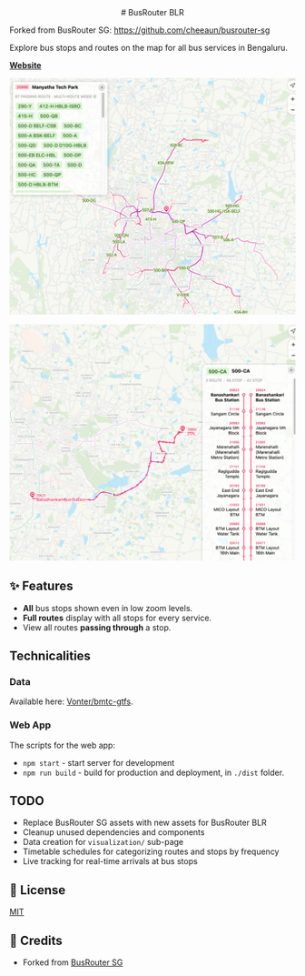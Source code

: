 <div align="center">
  # BusRouter BLR
</div>

Forked from BusRouter SG: https://github.com/cheeaun/busrouter-sg

Explore bus stops and routes on the map for all bus services in Bengaluru.

[**Website**](https://busrouter-blr.pages.dev/)

[![Screenshot of BusRouter BLR](screenshots/screenshot-1.jpg)](https://busroutes-blr.pages.dev/)

[![Screenshot of BusRouter BLR](screenshots/screenshot-2.jpg)](https://busroutes-blr.pages.dev/)

## ✨ Features

- **All** bus stops shown even in low zoom levels.
- **Full routes** display with all stops for every service.
- View all routes **passing through** a stop.

## Technicalities

### Data

Available here: [Vonter/bmtc-gtfs](https://github.com/Vonter/bmtc-gtfs).

### Web App

The scripts for the web app:

- `npm start` - start server for development
- `npm run build` - build for production and deployment, in `./dist` folder.

## TODO

- Replace BusRouter SG assets with new assets for BusRouter BLR
- Cleanup unused dependencies and components
- Data creation for `visualization/` sub-page
- Timetable schedules for categorizing routes and stops by frequency
- Live tracking for real-time arrivals at bus stops

## 📜 License

[MIT](LICENSE)

## 🙇‍ Credits

- Forked from [BusRouter SG](https://github.com/cheeaun/busrouter-sg/)
